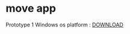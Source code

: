 # move app

Prototype 1
Windows os platform  : [ DOWNLOAD ](https://github.com/Hezron26/Auto_git_commit_push/blob/main/Auto-Git2.0.exe?raw=true)
